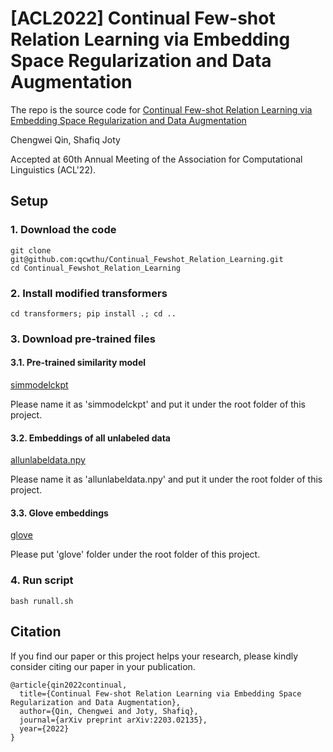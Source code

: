 # [ACL2022] Continual Few-shot Relation Learning via Embedding Space Regularization and Data Augmentation 

The repo is the source code for [Continual Few-shot Relation Learning via Embedding Space Regularization and Data Augmentation](https://openreview.net/forum?id=tN-UlSrCBgM)

Chengwei Qin, Shafiq Joty

Accepted at 60th Annual Meeting of the Association for Computational Linguistics (ACL'22).

## Setup

### 1. Download the code

```
git clone git@github.com:qcwthu/Continual_Fewshot_Relation_Learning.git
cd Continual_Fewshot_Relation_Learning
```

### 2. Install modified transformers

```
cd transformers; pip install .; cd ..
```

### 3. Download pre-trained files

#### 3.1. Pre-trained similarity model

[simmodelckpt](https://drive.google.com/file/d/1zS9gcJOtexA4wenRrKuHcMauEyFZMGG5/view?usp=sharing)

Please name it as 'simmodelckpt' and put it under the root folder of this project.

#### 3.2. Embeddings of all unlabeled data

[allunlabeldata.npy](https://drive.google.com/file/d/1iVi338KPcUPOLPYDY8SwDifhMGaud1kd/view?usp=sharing)

Please name it as 'allunlabeldata.npy' and put it under the root folder of this project.

#### 3.3. Glove embeddings

[glove](https://drive.google.com/drive/folders/1G_D1npBY_nirZGBgWcv7jlZZnYfbxBbn?usp=sharing)

Please put 'glove' folder under the root folder of this project.

### 4. Run script

```
bash runall.sh
```





## Citation

If you find our paper or this project helps your research, please kindly consider citing our paper in your publication.




```
@article{qin2022continual,
  title={Continual Few-shot Relation Learning via Embedding Space Regularization and Data Augmentation},
  author={Qin, Chengwei and Joty, Shafiq},
  journal={arXiv preprint arXiv:2203.02135},
  year={2022}
}
```

